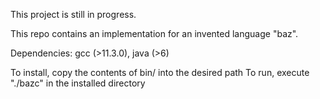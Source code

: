 This project is still in progress.

This repo contains an implementation for an invented language "baz".

Dependencies: gcc (>11.3.0), java (>6)

To install, copy the contents of bin/ into the desired path
To run, execute "./bazc" in the installed directory